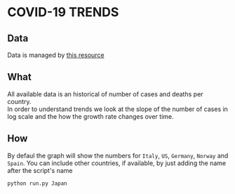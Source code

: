 # COVID-19 TRENDS

## Data
Data is managed by [this resource](https://github.com/pomber/covid19)

## What
All available data is an historical of number of cases and deaths per country. <br>
In order to understand trends we look at the slope of the number of cases in log scale and the how the growth rate changes over time.

## How
By defaul the graph will show the numbers for `Italy`, `US`, `Germany`, `Norway` and `Spain`.
You can include other countries, if available, by just adding the name after the script's name

```python
python run.py Japan
```